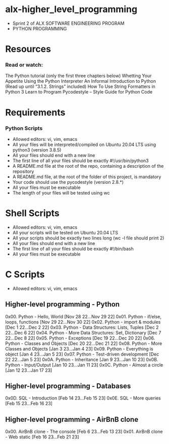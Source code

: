 # alx-higher_level_programming
- Sprint 2 of ALX SOFTWARE ENGINEERING PROGRAM
- PYTHON PROGRAMMING

# Resources
### Read or watch:

The Python tutorial (only the first three chapters below)
Whetting Your Appetite
Using the Python Interpreter
An Informal Introduction to Python (Read up until “3.1.2. Strings” included)
How To Use String Formatters in Python 3
Learn to Program
Pycodestyle – Style Guide for Python Code

# Requirements
### Python Scripts
- Allowed editors: vi, vim, emacs
- All your files will be interpreted/compiled on Ubuntu 20.04 LTS using python3 (version 3.8.5)
- All your files should end with a new line
- The first line of all your files should be exactly #!/usr/bin/python3
- A README.md file at the root of the repo, containing a description of the repository
- A README.md file, at the root of the folder of this project, is mandatory
- Your code should use the pycodestyle (version 2.8.*)
- All your files must be executable
- The length of your files will be tested using wc

# Shell Scripts
- Allowed editors: vi, vim, emacs
- All your scripts will be tested on Ubuntu 20.04 LTS
- All your scripts should be exactly two lines long (wc -l file should print 2)
- All your files should end with a new line
- The first line of all your files should be exactly #!/bin/bash
- All your files must be executable

# C Scripts
- Allowed editors: vi, vim, emacs


## Higher-level programming - Python
0x00. Python - Hello, World [Nov 28 22...Nov 29 22] 
0x01. Python - if/else, loops, functions [Nov 29 22...Nov 30 22]
0x02. Python - import & modules [Dec 1 22...Dec 2 22]
0x03. Python - Data Structures: Lists, Tuples [Dec 2 22...Dec 6 22]
0x04. Python - More Data Structures: Set, Dictionary [Dec 7 22...Dec 8 22]
0x05. Python - Exceptions [Dec 19 22...Dec 20 22]
0x06. Python - Classes and Objects [Dec 20 22...Dec 21 22]
0x08. Python - More Classes and Objects [Jan 3 23...Jan 4 23]
0x09. Python - Everything is object [Jan 4 23...Jan 5 23]
0x07. Python - Test-driven development [Dec 22 22...Jan 5 23]
0x0A. Python - Inheritance [Jan 9 23...Jan 10 23]
0x0B. Python - Input/Output [Jan 10 23...Jan 11 23]
0x0C. Python - Almost a circle [Jan 12 23...Jan 17 23]

## Higher-level programming - Databases
0x0D. SQL - Introduction [Feb 14 23...Feb 15 23]
0x0E. SQL - More queries [Feb 15 23...Feb 16 23]

## Higher-level programming - AirBnB clone
0x00. AirBnB clone - The console [Feb 6 23...Feb 13 23]
0x01. AirBnB clone - Web static [Feb 16 23...Feb 21 23]
